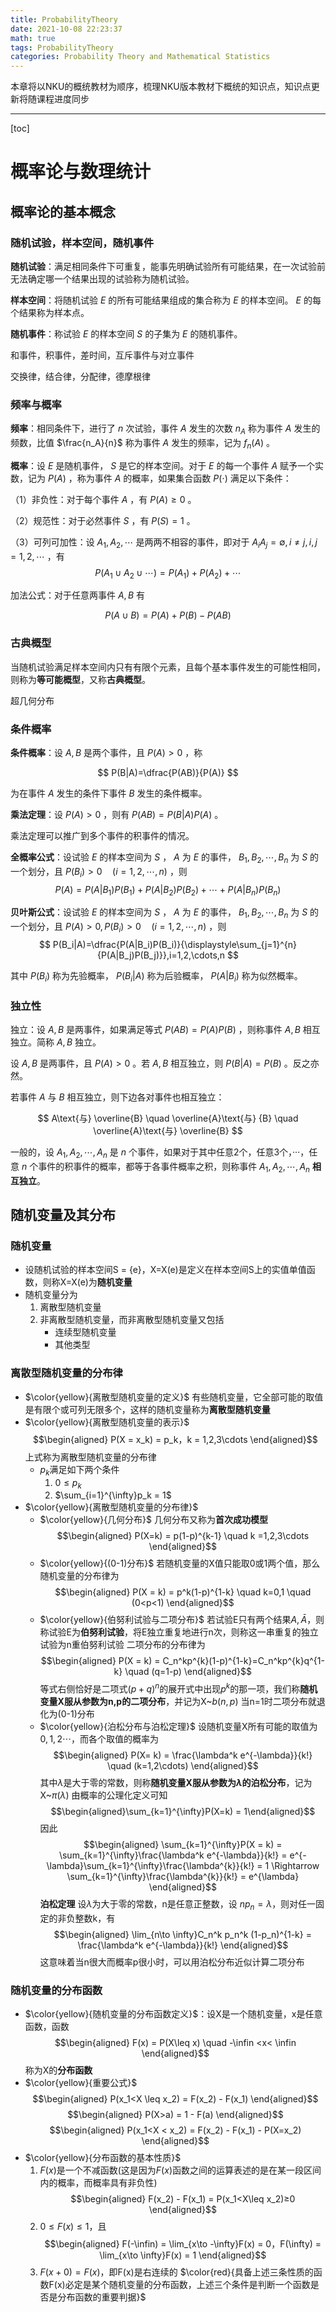 ```yaml
---
title: ProbabilityTheory
date: 2021-10-08 22:23:37
math: true
tags: ProbabilityTheory
categories: Probability Theory and Mathematical Statistics
---
```

   本章将以NKU的概统教材为顺序，梳理NKU版本教材下概统的知识点，知识点更新将随课程进度同步
***
[toc]
# 概率论与数理统计

## 概率论的基本概念

### 随机试验，样本空间，随机事件

**随机试验**：满足相同条件下可重复，能事先明确试验所有可能结果，在一次试验前无法确定哪一个结果出现的试验称为随机试验。

**样本空间**：将随机试验 $E$ 的所有可能结果组成的集合称为 $E$ 的样本空间。 $E$ 的每个结果称为样本点。

**随机事件**：称试验 $E$ 的样本空间 $S$ 的子集为 $E$ 的随机事件。

和事件，积事件，差时间，互斥事件与对立事件

交换律，结合律，分配律，德摩根律

### 频率与概率

**频率**：相同条件下，进行了 $n$ 次试验，事件 $A$ 发生的次数 $n_A$ 称为事件 $A$ 发生的频数，比值 $\frac{n_A}{n}$ 称为事件 $A$ 发生的频率，记为 $f_{n}(A)$ 。

**概率**：设 $E$ 是随机事件， $S$ 是它的样本空间。对于 $E$ 的每一个事件 $A$ 赋予一个实数，记为 $P(A)$ ，称为事件 $A$ 的概率，如果集合函数 $P(\cdot)$ 满足以下条件：

（1）非负性：对于每个事件 $A$ ，有 $P(A)\geq 0$ 。

（2）规范性：对于必然事件 $S$ ，有 $P(S)=1$ 。

（3）可列可加性：设 $A_1,A_2,\cdots$ 是两两不相容的事件，即对于 $A_{i}A_{j}=\emptyset ,i\neq j,i,j=1,2,\cdots$ ，有
$$
P(A_1\cup A_2\cup \cdots)=P(A_1)+P(A_2)+\cdots
$$

加法公式：对于任意两事件 $A,B$ 有

$$
P(A\cup B)=P(A)+P(B)-P(AB)
$$

### 古典概型

当随机试验满足样本空间内只有有限个元素，且每个基本事件发生的可能性相同，则称为**等可能概型**，又称**古典概型**。

超几何分布

### 条件概率

**条件概率**：设 $A,B$ 是两个事件，且 $P(A)>0$ ，称

$$
P(B|A)=\dfrac{P(AB)}{P(A)}
$$

为在事件 $A$ 发生的条件下事件 $B$ 发生的条件概率。

**乘法定理**：设 $P(A)>0$ ，则有 $P(AB)=P(B|A)P(A)$ 。

乘法定理可以推广到多个事件的积事件的情况。

**全概率公式**：设试验 $E$ 的样本空间为 $S$ ， $A$ 为 $E$ 的事件， $B_1,B_2,\cdots ,B_n$ 为 $S$ 的一个划分，且 $P(B_i)>0\quad (i=1,2,\cdots ,n)$ ，则
$$
P(A) = P(A|B_1)P(B_1)+P(A|B_2)P(B_2) + \cdots + P(A|B_n)P(B_n)
$$

**贝叶斯公式**：设试验 $E$ 的样本空间为 $S$ ， $A$ 为 $E$ 的事件， $B_1,B_2,\cdots ,B_n$ 为 $S$ 的一个划分，且 $P(A)>0,P(B_i)>0\quad (i=1,2,\cdots ,n)$ ，则
$$
P(B_i|A)=\dfrac{P(A|B_i)P(B_i)}{\displaystyle\sum_{j=1}^{n}{P(A|B_j)P(B_j)}},i=1,2,\cdots,n
$$

其中 $P(B_i)$ 称为先验概率， $P(B_i|A)$ 称为后验概率， $P(A|B_i)$ 称为似然概率。

### 独立性

独立：设 $A,B$ 是两事件，如果满足等式 $P(AB)=P(A)P(B)$ ，则称事件 $A,B$ 相互独立。简称 $A,B$ 独立。

设 $A,B$ 是两事件，且 $P(A)>0$ 。若 $A,B$ 相互独立，则 $P(B|A)=P(B)$ 。反之亦然。

若事件 $A$ 与 $B$ 相互独立，则下边各对事件也相互独立：

$$
A\text{与} \overline{B} \quad \overline{A}\text{与} {B} \quad \overline{A}\text{与} \overline{B}
$$

一般的，设 $A_1,A_2,\cdots,A_n$ 是 $n$ 个事件，如果对于其中任意2个，任意3个，···，任意 $n$ 个事件的积事件的概率，都等于各事件概率之积，则称事件 $A_1,A_2,\cdots,A_n$ **相互独立**。

## 随机变量及其分布

### 随机变量
  * 设随机试验的样本空间S = {e}，X=X(e)是定义在样本空间S上的实值单值函数，则称X=X(e)为**随机变量**
  * 随机变量分为
    1. 离散型随机变量
    2. 非离散型随机变量，而非离散型随机变量又包括
       * 连续型随机变量
       * 其他类型                                                                                                               
### 离散型随机变量的分布律
  * $\color{yellow}{离散型随机变量的定义}$
    有些随机变量，它全部可能的取值是有限个或可列无限多个，这样的随机变量称为**离散型随机变量**
  * $\color{yellow}{离散型随机变量的表示}$
    $$\begin{aligned}
     P(X = x_k) = p_k，k = 1,2,3\cdots
    \end{aligned}$$ 
    上式称为离散型随机变量的分布律
    * $p_k$满足如下两个条件
      1. $0 \leq p_k$
      2. $\sum_{i=1}^{\infty}p_k = 1$
  * $\color{yellow}{离散型随机变量的分布律}$
    * $\color{yellow}{几何分布}$
      几何分布又称为**首次成功模型**
      $$\begin{aligned}
       P(X=k) = p(1-p)^{k-1} \quad k =1,2,3\cdots
      \end{aligned}$$
    * $\color{yellow}{(0-1)分布}$
      若随机变量的X值只能取0或1两个值，那么随机变量的分布律为
      $$\begin{aligned}
       P(X = k) = p^k(1-p)^{1-k} \quad k=0,1 \quad (0<p<1)
      \end{aligned}$$
    * $\color{yellow}{伯努利试验与二项分布}$
      若试验E只有两个结果$A,\bar{A}$，则称试验E为**伯努利试验**，将E独立重复地进行n次，则称这一串重复的独立试验为n重伯努利试验
      二项分布的分布律为
      $$\begin{aligned}
       P(X = k) = C_n^kp^{k}(1-p)^{1-k}=C_n^kp^{k}q^{1-k} \quad (q=1-p)
      \end{aligned}$$
      等式右侧恰好是二项式$(p+q)^n$的展开式中出现$p^k$的那一项，我们称**随机变量X服从参数为n,p的二项分布**，并记为X~$b(n,p)$
      当n=1时二项分布就退化为(0-1)分布
    * $\color{yellow}{泊松分布与泊松定理}$
      设随机变量X所有可能的取值为$0,1,2\cdots$，而各个取值的概率为
      $$\begin{aligned}
       P(X= k) = \frac{\lambda^k e^{-\lambda}}{k!} \quad (k=1,2\cdots)
      \end{aligned}$$ 
      其中$\lambda$是大于零的常数，则称**随机变量X服从参数为$\lambda$的泊松分布**，记为X~$\pi(\lambda)$
      由概率的公理化定义可知
      $$\begin{aligned}\sum_{k=1}^{\infty}P(X=k) = 1\end{aligned}$$
      因此
      $$\begin{aligned}
       \sum_{k=1}^{\infty}P(X = k) = \sum_{k=1}^{\infty}\frac{\lambda^k e^{-\lambda}}{k!} = e^{-\lambda}\sum_{k=1}^{\infty}\frac{\lambda^{k}}{k!} = 1 \Rightarrow  \sum_{k=1}^{\infty}\frac{\lambda^{k}}{k!} = e^{\lambda}
      \end{aligned}$$
      **泊松定理** 设$\lambda$为大于零的常数，n是任意正整数，设 $np_n = \lambda$，则对任一固定的非负整数k，有
      $$\begin{aligned}
       \lim_{n\to \infty}C_n^k p_n^k (1-p_n)^{1-k} = \frac{\lambda^k e^{-\lambda}}{k!}
      \end{aligned}$$
      这意味着当n很大而概率p很小时，可以用泊松分布近似计算二项分布
### 随机变量的分布函数

  * $\color{yellow}{随机变量的分布函数定义}$：设X是一个随机变量，x是任意函数，函数
    $$\begin{aligned}
     F(x) = P(X\leq x) \quad -\infin <x< \infin
    \end{aligned}$$
    称为X的**分布函数**
  * $\color{yellow}{重要公式}$
    $$\begin{aligned}
     P(x_1<X \leq x_2) = F(x_2) - F(x_1)
    \end{aligned}$$
    $$\begin{aligned}
     P(X>a) = 1 - F(a)
    \end{aligned}$$
    $$\begin{aligned}
     P(x_1<X < x_2) = F(x_2) - F(x_1) - P(X=x_2)
    \end{aligned}$$
* $\color{yellow}{分布函数的基本性质}$
  1. $F(x)$是一个不减函数(这是因为$F(x)$函数之间的运算表述的是在某一段区间内的概率，而概率具有非负性)
     $$\begin{aligned}
      F(x_2) - F(x_1) = P(x_1<X\leq x_2)≥0
     \end{aligned}$$
  2. $0\leq F(x)\leq 1$，且
     $$\begin{aligned}
      F(-\infin) = \lim_{x\to -\infty}F(x) = 0，F(\infty) = \lim_{x\to \infty}F(x) = 1
     \end{aligned}$$
  3. $F(x+0) = F(x)$，即F(x)是右连续的
  $\color{red}{具备上述三条性质的函数F(x)必定是某个随机变量的分布函数，上述三个条件是判断一个函数是否是分布函数的重要判据}$
